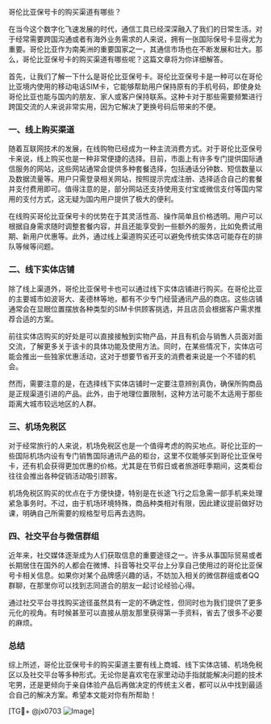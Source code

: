 哥伦比亚保号卡的购买渠道有哪些？

在当今这个数字化飞速发展的时代，通信工具已经深深融入了我们的日常生活。对于经常需要跨国沟通或者有海外业务需求的人来说，拥有一张国际保号卡显得尤为重要。哥伦比亚作为南美洲的重要国家之一，其通信市场也在不断发展和壮大。那么，哥伦比亚保号卡的购买渠道有哪些呢？这篇文章将为你详细解答。

首先，让我们了解一下什么是哥伦比亚保号卡。哥伦比亚保号卡是一种可以在哥伦比亚境内使用的移动电话SIM卡，它能够帮助用户保持原有的手机号码，即使身处哥伦比亚也能与国内的朋友、家人或客户保持联系。这种卡对于那些需要频繁进行跨国交流的人来说非常实用，因为它解决了更换号码后带来的不便。

### 一、线上购买渠道

随着互联网技术的发展，在线购物已经成为一种主流消费方式。对于哥伦比亚保号卡来说，线上购买也是一种非常便捷的选择。目前，市面上有许多专门提供国际通信服务的网站，这些网站通常会提供多种套餐选择，包括通话分钟数、短信数量以及数据流量等。用户只需登录相关网站，按照提示完成注册、选择适合自己的套餐并支付费用即可。值得注意的是，部分网站还支持使用支付宝或微信支付等国内常用的支付方式，这无疑为国内用户提供了极大的便利。

在线购买哥伦比亚保号卡的优势在于其灵活性高、操作简单且价格透明。用户可以根据自身需求随时调整套餐内容，并且还能享受到一些额外的服务，比如免费试用期、新用户优惠等。此外，通过线上渠道购买还可以避免传统实体店可能存在的排队等候等问题。

### 二、线下实体店铺

除了线上渠道外，哥伦比亚保号卡也可以通过线下实体店铺进行购买。在哥伦比亚的主要城市如波哥大、麦德林等地，都有不少专门经营通讯产品的商店。这些店铺通常会在显眼位置摆放各种类型的SIM卡供顾客挑选，并且店员会根据客户需求推荐合适的方案。

前往实体店购买的好处是可以直接接触到实物产品，并且有机会与销售人员面对面交流，了解更多关于该卡的具体功能及使用方法。同时，在某些情况下，实体店可能会推出一些独家优惠活动，这对于想要节省开支的消费者来说是一个不错的机会。

然而，需要注意的是，在选择线下实体店铺时一定要注意辨别真伪，确保所购商品是正规渠道引进的产品。此外，由于地理位置限制，这种方法可能不太适用于那些距离大城市较远地区的人群。

### 三、机场免税区

对于经常旅行的人来说，机场免税区也是一个值得考虑的购买地点。哥伦比亚的一些国际机场内设有专门销售国际通讯产品的柜台，这里不仅能够买到哥伦比亚保号卡，还有机会获得更加优惠的价格。尤其是在节假日或者旅游旺季期间，这类柜台往往会推出各种促销活动吸引顾客。

机场免税区购买的优点在于方便快捷，特别是在长途飞行之后急需一部手机来处理紧急事务时。不过，由于机场环境特殊，商品种类相对有限，因此建议提前做好功课，明确自己所需要的规格型号后再去选购。

### 四、社交平台与微信群组

近年来，社交媒体逐渐成为人们获取信息的重要途径之一。许多从事国际贸易或者长期居住在国外的人都会在微博、抖音等社交平台上分享自己使用过的哥伦比亚保号卡相关信息。如果你对某个品牌感兴趣的话，不妨加入相关的微信群组或者QQ群聊，在那里你可以找到志同道合的朋友一起讨论经验心得。

通过社交平台寻找购买途径虽然具有一定的不确定性，但同时也为我们提供了更多元化的视角。有时候甚至可以直接从朋友那里获得第一手资料，省去了很多不必要的麻烦。

### 总结

综上所述，哥伦比亚保号卡的购买渠道主要有线上商城、线下实体店铺、机场免税区以及社交平台等多种形式。无论你是喜欢宅在家里动动手指就能解决问题的技术宅男，还是更倾向于亲自体验产品后再做决定的传统主义者，都可以从中找到最适合自己的解决方案。希望本文能对你有所帮助！

[TG💪+ @jx0703 ![Image](https://github.com/user-attachments/assets/dbca1d08-cadb-493c-b0ec-ad6f7a83f270)]